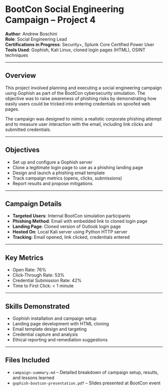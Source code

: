 # BootCon Social Engineering Campaign – Project 4

**Author**: Andrew Boschini  
**Role**: Social Engineering Lead  
**Certifications in Progress**: Security+, Splunk Core Certified Power User  
**Tools Used**: Gophish, Kali Linux, cloned login pages (HTML), OSINT techniques

---

## Overview

This project involved planning and executing a social engineering campaign using Gophish as part of the BootCon cybersecurity simulation. The objective was to raise awareness of phishing risks by demonstrating how easily users could be tricked into entering credentials on spoofed web pages.

The campaign was designed to mimic a realistic corporate phishing attempt and to measure user interaction with the email, including link clicks and submitted credentials.

---

## Objectives

- Set up and configure a Gophish server
- Clone a legitimate login page to use as a phishing landing page
- Design and launch a phishing email template
- Track campaign metrics (opens, clicks, submissions)
- Report results and propose mitigations

---

## Campaign Details

- **Targeted Users**: Internal BootCon simulation participants
- **Phishing Method**: Email with embedded link to cloned login page
- **Landing Page**: Cloned version of Outlook login page
- **Hosted On**: Local Kali server using Python HTTP server
- **Tracking**: Email opened, link clicked, credentials entered

---

## Key Metrics

- Open Rate: 76%
- Click-Through Rate: 53%
- Credential Submission Rate: 42%
- Time to First Click: < 1 minute

---

## Skills Demonstrated

- Gophish installation and campaign setup
- Landing page development with HTML cloning
- Email template design and targeting
- Credential capture and analysis
- Ethical reporting and remediation suggestions

---

## Files Included

- `campaign-summary.md` – Detailed breakdown of campaign setup, results, and lessons learned
- `gophish-bootcon-presentation.pdf` – Slides presented at BootCon event
